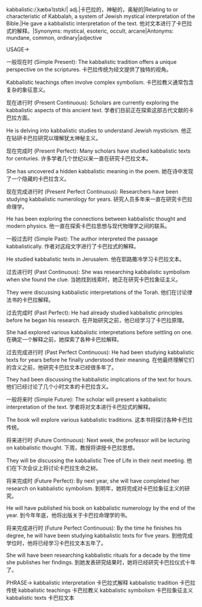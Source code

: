 kabbalistic:/ˌkæbəˈlɪstɪk/| adj.|卡巴拉的，神秘的，奥秘的|Relating to or characteristic of Kabbalah, a system of Jewish mystical interpretation of the Bible.|He gave a kabbalistic interpretation of the text. 他对文本进行了卡巴拉式的解释。|Synonyms: mystical, esoteric, occult, arcane|Antonyms: mundane, common, ordinary|adjective

USAGE->

一般现在时 (Simple Present):
The kabbalistic tradition offers a unique perspective on the scriptures. 卡巴拉传统为经文提供了独特的视角。

Kabbalistic teachings often involve complex symbolism. 卡巴拉教义通常包含复杂的象征意义。


现在进行时 (Present Continuous):
Scholars are currently exploring the kabbalistic aspects of this ancient text. 学者们目前正在探索这部古代文献的卡巴拉方面。

He is delving into kabbalistic studies to understand Jewish mysticism. 他正在钻研卡巴拉研究以理解犹太神秘主义。


现在完成时 (Present Perfect):
Many scholars have studied kabbalistic texts for centuries. 许多学者几个世纪以来一直在研究卡巴拉文本。

She has uncovered a hidden kabbalistic meaning in the poem. 她在诗中发现了一个隐藏的卡巴拉含义。


现在完成进行时 (Present Perfect Continuous):
Researchers have been studying kabbalistic numerology for years. 研究人员多年来一直在研究卡巴拉命理学。

He has been exploring the connections between kabbalistic thought and modern physics. 他一直在探索卡巴拉思想与现代物理学之间的联系。


一般过去时 (Simple Past):
The author interpreted the passage kabbalistically. 作者对这段文字进行了卡巴拉式的解释。

He studied kabbalistic texts in Jerusalem. 他在耶路撒冷学习卡巴拉文本。


过去进行时 (Past Continuous):
She was researching kabbalistic symbolism when she found the clue. 当她找到线索时，她正在研究卡巴拉象征主义。

They were discussing kabbalistic interpretations of the Torah. 他们在讨论律法书的卡巴拉解释。


过去完成时 (Past Perfect):
He had already studied kabbalistic principles before he began his research. 在开始研究之前，他已经学习了卡巴拉原理。

She had explored various kabbalistic interpretations before settling on one. 在确定一个解释之前，她探索了各种卡巴拉解释。


过去完成进行时 (Past Perfect Continuous):
He had been studying kabbalistic texts for years before he finally understood their meaning.  在他最终理解它们的含义之前，他研究卡巴拉文本已经很多年了。

They had been discussing the kabbalistic implications of the text for hours. 他们已经讨论了几个小时文本的卡巴拉含义。


一般将来时 (Simple Future):
The scholar will present a kabbalistic interpretation of the text. 学者将对文本进行卡巴拉式的解释。

The book will explore various kabbalistic traditions. 这本书将探讨各种卡巴拉传统。


将来进行时 (Future Continuous):
Next week, the professor will be lecturing on kabbalistic thought. 下周，教授将讲授卡巴拉思想。

They will be discussing the kabbalistic Tree of Life in their next meeting. 他们在下次会议上将讨论卡巴拉生命之树。


将来完成时 (Future Perfect):
By next year, she will have completed her research on kabbalistic symbolism. 到明年，她将完成对卡巴拉象征主义的研究。

He will have published his book on kabbalistic numerology by the end of the year. 到今年年底，他将出版关于卡巴拉命理学的书。


将来完成进行时 (Future Perfect Continuous):
By the time he finishes his degree, he will have been studying kabbalistic texts for five years. 到他完成学位时，他将已经学习卡巴拉文本五年了。

She will have been researching kabbalistic rituals for a decade by the time she publishes her findings. 到她发表研究结果时，她将已经研究卡巴拉仪式十年了。



PHRASE->
kabbalistic interpretation  卡巴拉式解释
kabbalistic tradition 卡巴拉传统
kabbalistic teachings 卡巴拉教义
kabbalistic symbolism 卡巴拉象征主义
kabbalistic texts 卡巴拉文本

